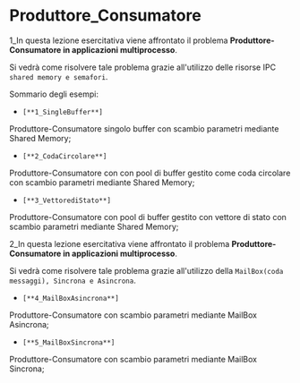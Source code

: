 # Produttore_Consumatore

1_In questa lezione esercitativa viene affrontato il problema **Produttore-Consumatore in applicazioni multiprocesso**. 

Si vedrà come risolvere tale problema grazie all'utilizzo delle risorse IPC `shared memory e semafori`.

Sommario degli esempi:


- `[**1_SingleBuffer**]`

Produttore-Consumatore singolo buffer con scambio parametri mediante Shared Memory;

- `[**2_CodaCircolare**]`

Produttore-Consumatore con con pool di buffer gestito come coda circolare con scambio parametri mediante Shared Memory;

- `[**3_VettorediStato**]`

Produttore-Consumatore con pool di buffer gestito con vettore di stato con scambio parametri mediante Shared Memory;

2_In questa lezione esercitativa viene affrontato il problema **Produttore-Consumatore in applicazioni multiprocesso**. 

Si vedrà come risolvere tale problema grazie all'utilizzo della `MailBox(coda messaggi), Sincrona e Asincrona`.

- `[**4_MailBoxAsincrona**]`

Produttore-Consumatore con scambio parametri mediante MailBox Asincrona;

- `[**5_MailBoxSincrona**]`

Produttore-Consumatore con scambio parametri mediante MailBox Sincrona;
